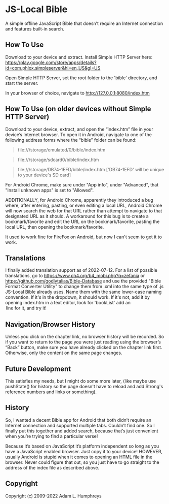 # JS-Local Bible
A simple offline JavaScript Bible that doesn’t require an Internet connection and features built-in search.

## How To Use
Download to your device and extract. Install Simple HTTP Server here: https://play.google.com/store/apps/details?id=com.phlox.simpleserver&hl=en_US&gl=US

Open Simple HTTP Server, set the root folder to the 'bible' directory, and start the server.

In your browser of choice, navigate to http://127.0.0.1:8080/index.htm

## How To Use (on older devices without Simple HTTP Server)
Download to your device, extract, and open the “index.htm” file in your device’s Internet browser. To open it in Android, navigate to one of the following address forms where the “bible” folder can be found:

> file:///storage/emulated/0/bible/index.htm

> file:///storage/sdcard0/bible/index.htm

> file:///storage/DB74-1EFD/bible/index.htm ['DB74-1EFD' will be unique to your device's SD card]

For Android Chrome, make sure under "App info", under "Advanced", that "Install unknown apps" is set to "Allowed".

ADDITIONALLY, for Android Chrome, apparently they introduced a bug where, after entering, pasting, or even editing a local URL, Android Chrome will now search the web for that URL rather than attempt to navigate to that designated URL as it should. A workaround for this bug is to create a bookmark/favorite and edit the URL on the bookmark/favorite, pasting the local URL, then opening the bookmark/favorite.

It used to work fine for FireFox on Android, but now I can't seem to get it to work.

## Translations
I finally added translation support as of 2022-07-12. For a list of possible translations, go to https://www.ph4.org/b4_mobi.php?q=zefania or https://github.com/godlytalias/Bible-Database and use the provided "Bible Format Converter Utility" to change them from .xml into the same type of .js JS-Local Bible already uses. Name them with the same lower-case naming convention. If it's in the dropdown, it should work. If it's not, add it by opening index.htm in a text editor, look for 'bookList' add an <option> line for it, and try it!

## Navigation/Browser History
Unless you click on the chapter link, no browser history will be recorded. So if you want to return to the page you were just reading using the browser’s “Back” button, make sure you have already clicked on the chapter link first. Otherwise, only the content on the same page changes.

## Future Development
This satisfies my needs, but I might do some more later, (like maybe use pushState() for history so the page doesn't have to reload and add Strong's reference numbers and links or something).

## History
So, I wanted a decent Bible app for Android that both didn’t require an Internet connection and supported multiple tabs. Couldn’t find one. So I finally put this together and added search, because that’s just convenient when you’re trying to find a particular verse!

Because it’s based on JavaScript it’s platform independent so long as you have a JavaScript enabled browser. Just copy it to your device! HOWEVER, usually Android is stupid when it comes to opening an HTML file in the browser. Never could figure that out, so you just have to go straight to the address of the index file as described above.

## Copyright
Copyright (c) 2009-2022 Adam L. Humphreys
